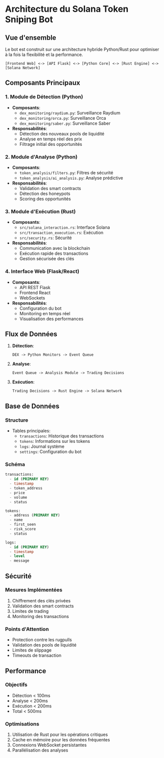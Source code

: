 # Architecture du Solana Token Sniping Bot

## Vue d'ensemble

Le bot est construit sur une architecture hybride Python/Rust pour optimiser à la fois la flexibilité et la performance.

```
[Frontend Web] <-> [API Flask] <-> [Python Core] <-> [Rust Engine] <-> [Solana Network]
```

## Composants Principaux

### 1. Module de Détection (Python)
- **Composants**:
  - `dex_monitoring/raydium.py`: Surveillance Raydium
  - `dex_monitoring/orca.py`: Surveillance Orca
  - `dex_monitoring/saber.py`: Surveillance Saber
- **Responsabilités**:
  - Détection des nouveaux pools de liquidité
  - Analyse en temps réel des prix
  - Filtrage initial des opportunités

### 2. Module d'Analyse (Python)
- **Composants**:
  - `token_analysis/filters.py`: Filtres de sécurité
  - `token_analysis/ai_analysis.py`: Analyse prédictive
- **Responsabilités**:
  - Validation des smart contracts
  - Détection des honeypots
  - Scoring des opportunités

### 3. Module d'Exécution (Rust)
- **Composants**:
  - `src/solana_interaction.rs`: Interface Solana
  - `src/transaction_execution.rs`: Exécution
  - `src/security.rs`: Sécurité
- **Responsabilités**:
  - Communication avec la blockchain
  - Exécution rapide des transactions
  - Gestion sécurisée des clés

### 4. Interface Web (Flask/React)
- **Composants**:
  - API REST Flask
  - Frontend React
  - WebSockets
- **Responsabilités**:
  - Configuration du bot
  - Monitoring en temps réel
  - Visualisation des performances

## Flux de Données

1. **Détection**:
   ```
   DEX -> Python Monitors -> Event Queue
   ```

2. **Analyse**:
   ```
   Event Queue -> Analysis Module -> Trading Decisions
   ```

3. **Exécution**:
   ```
   Trading Decisions -> Rust Engine -> Solana Network
   ```

## Base de Données

### Structure
- Tables principales:
  - `transactions`: Historique des transactions
  - `tokens`: Informations sur les tokens
  - `logs`: Journal système
  - `settings`: Configuration du bot

### Schéma
```sql
transactions:
  - id (PRIMARY KEY)
  - timestamp
  - token_address
  - price
  - volume
  - status

tokens:
  - address (PRIMARY KEY)
  - name
  - first_seen
  - risk_score
  - status

logs:
  - id (PRIMARY KEY)
  - timestamp
  - level
  - message
```

## Sécurité

### Mesures Implémentées
1. Chiffrement des clés privées
2. Validation des smart contracts
3. Limites de trading
4. Monitoring des transactions

### Points d'Attention
- Protection contre les rugpulls
- Validation des pools de liquidité
- Limites de slippage
- Timeouts de transaction

## Performance

### Objectifs
- Détection < 100ms
- Analyse < 200ms
- Exécution < 200ms
- Total < 500ms

### Optimisations
1. Utilisation de Rust pour les opérations critiques
2. Cache en mémoire pour les données fréquentes
3. Connexions WebSocket persistantes
4. Parallélisation des analyses
